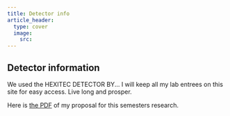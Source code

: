 ```yaml
---
title: Detector info
article_header:
  type: cover
  image:
    src: 
---
```


## Detector information


We used the HEXITEC DETECTOR BY...
I will keep all my lab entrees on this site for easy access. Live long and prosper. 

Here is [the PDF](/files/research_proposal_phys407.pdf) of my proposal for this semesters research.

<!--more-->
